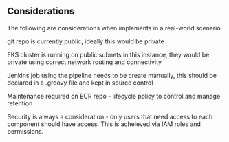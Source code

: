 ## Considerations

The following are considerations when implements in a real-world scenario.

<p>git repo is currently public, ideally this would be private</p>

<p>EKS cluster is running on public subnets in this instance, they would be private using correct network routing and connectivity</p>

<p>Jenkins job using the pipeline needs to be create manually, this should be declared in a .groovy file and kept in source control</p>

<p>Maintenance required on ECR repo - lifecycle policy to control and manage retention</p>

<p>Security is always a consideration - only users that need access to each component should have access. This is acheieved via IAM roles and permissions.</p>
